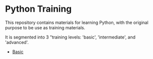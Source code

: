 # Python Training

This repository contains materials for learning Python, with the original purpose to be use as training materials.

It is segmented into 3 "training levels: 'basic', 'intermediate', and 'advanced'.

- [Basic](/basic/README.md)
